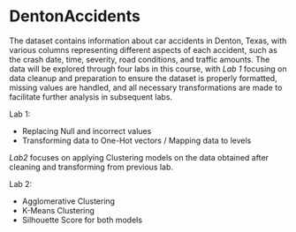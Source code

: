 # DentonAccidents

The dataset contains information about car accidents in Denton, Texas, with various columns representing different aspects of each accident, such as the crash date, time, severity, road conditions, and traffic amounts. 
The data will be explored through four labs in this course, with *Lab 1* focusing on data cleanup and preparation to ensure the dataset is properly formatted, missing values are handled, and all necessary transformations are made to facilitate further analysis in subsequent labs.

Lab 1:
- Replacing Null and incorrect values
- Transforming data to One-Hot vectors / Mapping data to levels

*Lab2* focuses on applying Clustering models on the data obtained after cleaning and transforming from previous lab.

Lab 2:
- Agglomerative Clustering
- K-Means Clustering
- Silhouette Score for both models